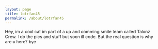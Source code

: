 ```yaml
---
layout: page
title: lotrfan45
permalink: /about/lotrfan45
---
```


Hey, im a cool cat im part of a up and comming smite team called Talonz Crew. I do the pics and stuff but soon ill code.
But the real question is why are u here?
bye

